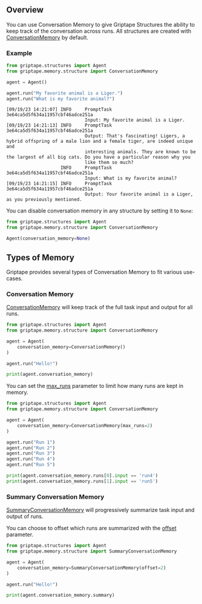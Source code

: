 ## Overview

You can use Conversation Memory to give Griptape Structures the ability to keep track of the conversation across runs. All structures are created with [ConversationMemory](../../reference/griptape/memory/structure/conversation_memory.md) by default.

### Example

```python
from griptape.structures import Agent
from griptape.memory.structure import ConversationMemory

agent = Agent()

agent.run("My favorite animal is a Liger.")
agent.run("What is my favorite animal?")
```

```
[09/19/23 14:21:07] INFO     PromptTask 3e64ca5d5f634a11957cbf46adce251a
                             Input: My favorite animal is a Liger.
[09/19/23 14:21:13] INFO     PromptTask 3e64ca5d5f634a11957cbf46adce251a
                             Output: That's fascinating! Ligers, a hybrid offspring of a male lion and a female tiger, are indeed unique and
                             interesting animals. They are known to be the largest of all big cats. Do you have a particular reason why you
                             like them so much?
                    INFO     PromptTask 3e64ca5d5f634a11957cbf46adce251a
                             Input: What is my favorite animal?
[09/19/23 14:21:15] INFO     PromptTask 3e64ca5d5f634a11957cbf46adce251a
                             Output: Your favorite animal is a Liger, as you previously mentioned.
```

You can disable conversation memory in any structure by setting it to `None`:

```python
from griptape.structures import Agent
from griptape.memory.structure import ConversationMemory

Agent(conversation_memory=None)
```

## Types of Memory

Griptape provides several types of Conversation Memory to fit various use-cases.

### Conversation Memory

[ConversationMemory](../../reference/griptape/memory/structure/conversation_memory.md) will keep track of the full task input and output for all runs.

```python
from griptape.structures import Agent
from griptape.memory.structure import ConversationMemory

agent = Agent(
    conversation_memory=ConversationMemory()
)

agent.run("Hello!")

print(agent.conversation_memory)
```

You can set the [max_runs](../../reference/griptape/memory/structure/conversation_memory.md#griptape.memory.structure.conversation_memory.ConversationMemory.max_runs) parameter to limit how many runs are kept in memory.

```python
from griptape.structures import Agent
from griptape.memory.structure import ConversationMemory

agent = Agent(
    conversation_memory=ConversationMemory(max_runs=2)
)

agent.run("Run 1")
agent.run("Run 2")
agent.run("Run 3")
agent.run("Run 4")
agent.run("Run 5")

print(agent.conversation_memory.runs[0].input == 'run4')
print(agent.conversation_memory.runs[1].input == 'run5')
```

### Summary Conversation Memory

[SummaryConversationMemory](../../reference/griptape/memory/structure/summary_conversation_memory.md) will progressively summarize task input and output of runs.

You can choose to offset which runs are summarized with the
[offset](../../reference/griptape/memory/structure/summary_conversation_memory.md#griptape.memory.structure.summary_conversation_memory.SummaryConversationMemory.offset) parameter.

```python
from griptape.structures import Agent
from griptape.memory.structure import SummaryConversationMemory

agent = Agent(
    conversation_memory=SummaryConversationMemory(offset=2)
)

agent.run("Hello!")

print(agent.conversation_memory.summary)
```

